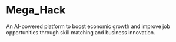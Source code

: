 # Mega_Hack
An AI-powered platform to boost economic growth and improve job opportunities through skill matching and business innovation.
